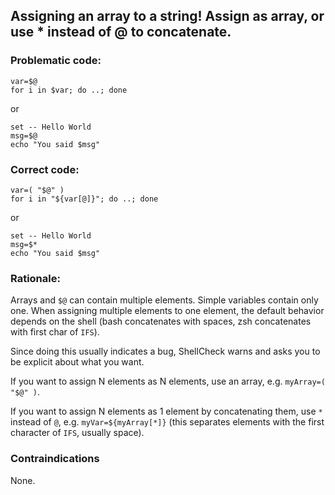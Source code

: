 ## Assigning an array to a string! Assign as array, or use * instead of @ to concatenate.

### Problematic code:

    var=$@
    for i in $var; do ..; done

or

    set -- Hello World
    msg=$@
    echo "You said $msg"

### Correct code:

    var=( "$@" )
    for i in "${var[@]}"; do ..; done

or

    set -- Hello World
    msg=$*
    echo "You said $msg"

### Rationale:

Arrays and `$@` can contain multiple elements. Simple variables contain only one. When assigning multiple elements to one element, the default behavior depends on the shell (bash concatenates with spaces, zsh concatenates with first char of `IFS`). 

Since doing this usually indicates a bug, ShellCheck warns and asks you to be explicit about what you want.

If you want to assign N elements as N elements, use an array, e.g. `myArray=( "$@" )`.

If you want to assign N elements as 1 element by concatenating them, use `*` instead of `@`, e.g. `myVar=${myArray[*]}` (this separates elements with the first character of `IFS`, usually space).

### Contraindications

None.